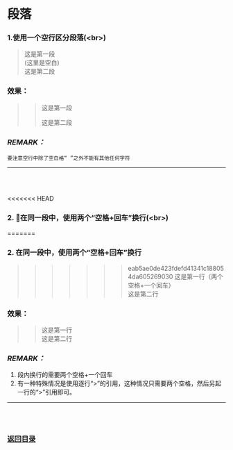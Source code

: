 # **段落**

### 1.使用一个空行区分段落(\<br>)
>这是第一段  
>\(这里是空白\)      
>这是第二段

### 效果：
>>这是第一段
>>
>> 这是第二段

### *REMARK：*
    要注意空行中除了空白格“ ”之外不能有其他任何字符

------------
<br><br>

<<<<<<< HEAD
### 2. 在同一段中，使用两个“空格+回车”换行(\<br>)
=======
### 2. 在同一段中，使用两个“空格+回车”换行
>>>>>>> eab5ae0de423fdefd41341c188054da605269030
>这是第一行（两个空格+一个回车）   
>这是第二行


### 效果：

>>这是第一行  
>>这是第二行  

### *REMARK：*  
1. 段内换行的需要两个空格+一个回车
2. 有一种特殊情况是使用逐行“\>”的引用，这种情况只需要两个空格，然后另起一行的“\>”引用即可。 

---------
<br><br>
###  [返回目录](./README.md)